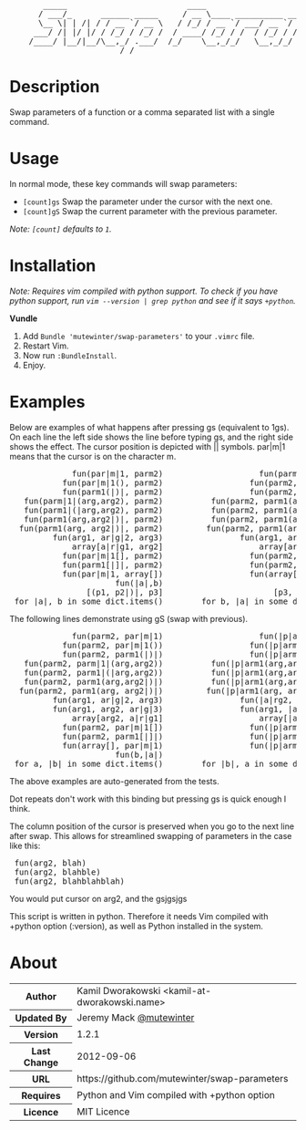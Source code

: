 <pre>
       _____                         ____                                  __
      / ___/_      ______ _____     / __ \____ __________ _____ ___  ___  / /____  __________
      \__ \| | /| / / __ `/ __ \   / /_/ / __ `/ ___/ __ `/ __ `__ \/ _ \/ __/ _ \/ ___/ ___/
     ___/ /| |/ |/ / /_/ / /_/ /  / ____/ /_/ / /  / /_/ / / / / / /  __/ /_/  __/ /  (__  )
    /____/ |__/|__/\__,_/ .___/  /_/    \__,_/_/   \__,_/_/ /_/ /_/\___/\__/\___/_/  /____/
                       /_/
</pre>

# Description

Swap parameters of a function or a comma separated list with a single command.

# Usage

In normal mode, these key commands will swap parameters:

* `[count]gs` Swap the parameter under the cursor with the next one.
* `[count]gS` Swap the current parameter with the previous parameter.

_Note: `[count]` defaults to `1`._

# Installation

_Note: Requires vim compiled with python support. To check if you have python
support, run `vim --version | grep python` and see if it says `+python`._

**Vundle**

1. Add `Bundle 'mutewinter/swap-parameters'` to your `.vimrc` file.
2. Restart Vim.
3. Now run `:BundleInstall`.
4. Enjoy.

# Examples

Below are examples of what happens after pressing gs (equivalent to 1gs).
On each line the left side shows the line before typing gs, and the right
side shows the effect. The cursor position is depicted with || symbols.
par|m|1 means that the cursor is on the character m.

<pre>
             fun(par|m|1, parm2)                    fun(parm2, parm|1|)
           fun(par|m|1(), parm2)                  fun(parm2, parm1(|)|)
           fun(parm1(|)|, parm2)                  fun(parm2, parm1(|)|)
   fun(parm|1|(arg,arg2), parm2)          fun(parm2, parm1(arg,arg2|)|)
   fun(parm1|(|arg,arg2), parm2)          fun(parm2, parm1(arg,arg2|)|)
   fun(parm1(arg,arg2|)|, parm2)          fun(parm2, parm1(arg,arg2|)|)
  fun(parm1(arg, arg2|)|, parm2)         fun(parm2, parm1(arg, arg2|)|)
         fun(arg1, ar|g|2, arg3)                fun(arg1, arg3, arg|2|)
             array[a|r|g1, arg2]                    array[arg2, arg|1|]
           fun(par|m|1[], parm2)                  fun(parm2, parm1[|]|)
           fun(parm1[|]|, parm2)                  fun(parm2, parm1[|]|)
           fun(par|m|1, array[])                  fun(array[], parm|1|)
                      fun(|a|,b)                             fun(b,|a|)
                [(p1, p2|)|, p3]                       [p3, (p1, p2|)|]
 for |a|, b in some_dict.items()        for b, |a| in some_dict.items()
</pre>

 The following lines demonstrate using gS (swap with previous).

<pre>
             fun(parm2, par|m|1)                    fun(|p|arm1, parm2)
           fun(parm2, par|m|1())                  fun(|p|arm1(), parm2)
           fun(parm2, parm1(|)|)                  fun(|p|arm1(), parm2)
   fun(parm2, parm|1|(arg,arg2))          fun(|p|arm1(arg,arg2), parm2)
   fun(parm2, parm1|(|arg,arg2))          fun(|p|arm1(arg,arg2), parm2)
   fun(parm2, parm1(arg,arg2|)|)          fun(|p|arm1(arg,arg2), parm2)
  fun(parm2, parm1(arg, arg2|)|)         fun(|p|arm1(arg, arg2), parm2)
         fun(arg1, ar|g|2, arg3)                fun(|a|rg2, arg1, arg3)
         fun(arg1, arg2, ar|g|3)                fun(arg1, |a|rg3, arg2)
             array[arg2, a|r|g1]                    array[|a|rg1, arg2]
           fun(parm2, par|m|1[])                  fun(|p|arm1[], parm2)
           fun(parm2, parm1[|]|)                  fun(|p|arm1[], parm2)
           fun(array[], par|m|1)                  fun(|p|arm1, array[])
                      fun(b,|a|)                             fun(|a|,b)
 for a, |b| in some_dict.items()        for |b|, a in some_dict.items()
</pre>

 The above examples are auto-generated from the tests.

 Dot repeats don't work with this binding but pressing gs is quick enough I
 think.

 The column position of the cursor is preserved when you go to the next
 line after swap. This allows for streamlined swapping of parameters in the
 case like this:

<pre>
 fun(arg2, blah)
 fun(arg2, blahble)
 fun(arg2, blahblahblah)
</pre>

 You would put cursor on arg2, and the gsjgsjgs


 This script is written in python. Therefore it needs Vim compiled with
 +python option (:version), as well as Python installed in the system.

# About

<table>
  <tbody>
    <tr>
      <th>Author</th><td>Kamil Dworakowski &lt;kamil-at-dworakowski.name&gt;</td>
    </tr>
    <tr>
      <th>Updated By</th><td>Jeremy Mack <a href="http://twitter.com/mutewinter">@mutewinter</a></td>
    </tr>
    <tr>
      <th>Version</th><td>1.2.1</td>
    </tr>
    <tr>
      <th>Last Change</th><td>2012-09-06</td>
    </tr>
    <tr>
      <th>URL</th><td>https://github.com/mutewinter/swap-parameters</td>
    </tr>
    <tr>
      <th>Requires</th><td>Python and Vim compiled with +python option</td>
    </tr>
    <tr>
      <th>Licence</th><td>MIT Licence</td>
    </tr>
  </tbody>
</table>
